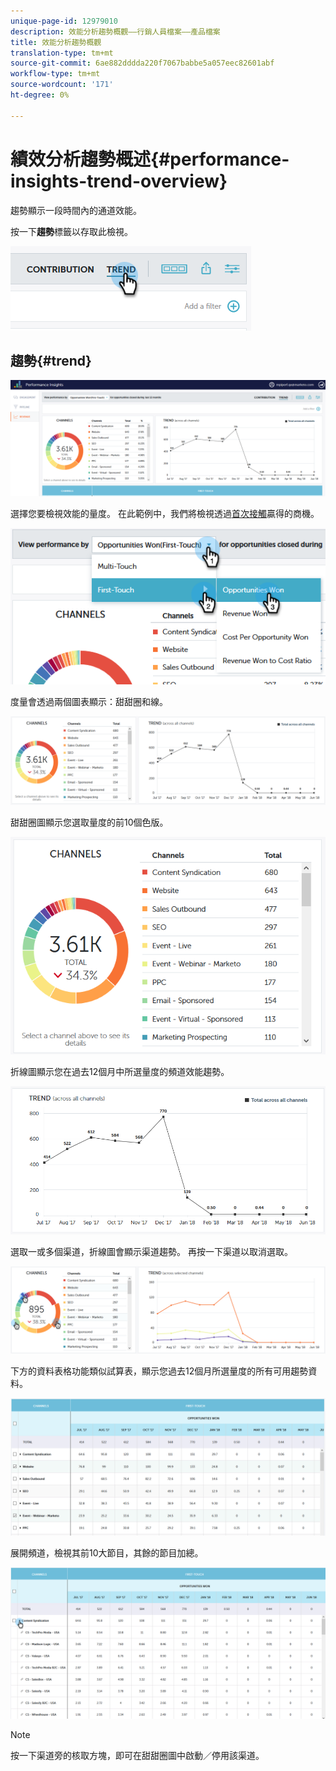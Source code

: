 ```yaml
---
unique-page-id: 12979010
description: 效能分析趨勢概觀——行銷人員檔案——產品檔案
title: 效能分析趨勢概觀
translation-type: tm+mt
source-git-commit: 6ae882dddda220f7067babbe5a057eec82601abf
workflow-type: tm+mt
source-wordcount: '171'
ht-degree: 0%

---
```



# 績效分析趨勢概述{#performance-insights-trend-overview}

趨勢顯示一段時間內的通道效能。

按一下&#x200B;**趨勢**&#x200B;標籤以存取此檢視。

![](assets/1.png)

## 趨勢{#trend}

![](assets/2-1.png)

選擇您要檢視效能的量度。 在此範例中，我們將檢視透過[首次接觸](https://docs.marketo.com/display/DOCS/Understanding+Attribution)贏得的商機。

![](assets/3-2.png)

度量會透過兩個圖表顯示：甜甜圈和線。

![](assets/4-1.png)

甜甜圈圖顯示您選取量度的前10個色版。

![](assets/5-2.png)

折線圖顯示您在過去12個月中所選量度的頻道效能趨勢。

![](assets/6-1.png)

選取一或多個渠道，折線圖會顯示渠道趨勢。 再按一下渠道以取消選取。

![](assets/7.png)

下方的資料表格功能類似試算表，顯示您過去12個月所選量度的所有可用趨勢資料。

![](assets/8.png)

展開頻道，檢視其前10大節目，其餘的節目加總。

![](assets/9-1.png)

>[!NOTE]
>
>按一下渠道旁的核取方塊，即可在甜甜圈圖中啟動／停用該渠道。

